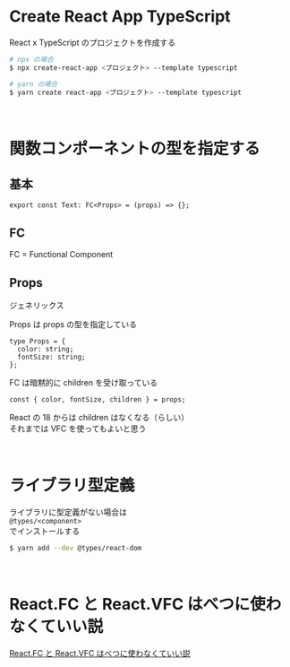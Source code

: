 # Create React App TypeScript

React x TypeScript のプロジェクトを作成する

```zsh
# npx の場合
$ npx create-react-app <プロジェクト> --template typescript

# yarn の場合
$ yarn create react-app <プロジェクト> --template typescript
```

<br />

# 関数コンポーネントの型を指定する

## 基本

```tsx
export const Text: FC<Props> = (props) => {};
```

## FC

FC = Functional Component

## Props

ジェネリックス

Props は props の型を指定している

```tsx
type Props = {
  color: string;
  fontSize: string;
};
```

FC は暗黙的に children を受け取っている

```tsx
const { color, fontSize, children } = props;
```

React の 18 からは children はなくなる（らしい）  
それまでは VFC を使ってもよいと思う

<br />

# ライブラリ型定義

ライブラリに型定義がない場合は  
`@types/<component>`  
でインストールする

```zsh
$ yarn add --dev @types/react-dom
```

<br />

# React.FC と React.VFC はべつに使わなくていい説

[React.FC と React.VFC はべつに使わなくていい説](https://kray.jp/blog/dont-have-to-use-react-fc-and-react-vfc/)
